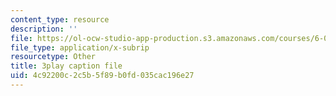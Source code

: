 ```yaml
---
content_type: resource
description: ''
file: https://ol-ocw-studio-app-production.s3.amazonaws.com/courses/6-004-computation-structures-spring-2017/4c92200c2c5b5f89b0fd035cac196e27_tjIFsdM-hBA.vtt
file_type: application/x-subrip
resourcetype: Other
title: 3play caption file
uid: 4c92200c-2c5b-5f89-b0fd-035cac196e27
---
```

